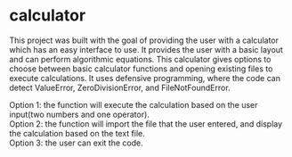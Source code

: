 # calculator
This project was built with the goal of providing the user with a calculator which has an easy interface to use. 
It provides the user with a basic layout and can perform algorithmic equations. 
This calculator gives options to choose between basic calculator functions and opening existing files to execute calculations.
It uses defensive programming, where the code can detect ValueError, ZeroDivisionError, and FileNotFoundError.


Option 1: the function will execute the calculation based on the user input(two numbers and one operator).<br />
Option 2: the function will import the file that the user entered, and display the calculation based on the text file.<br />
Option 3: the user can exit the code. <br />

